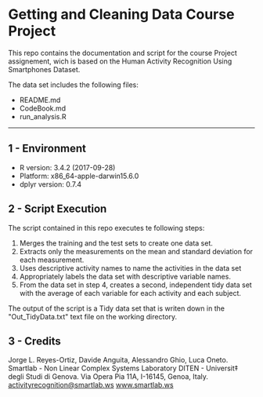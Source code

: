 # Getting and Cleaning Data Course Project

This repo contains the documentation and script for the course Project assignement, wich is based on the Human Activity Recognition Using Smartphones Dataset.

The data set includes the following files:

* README.md
* CodeBook.md
* run_analysis.R

***

## 1 - Environment

* R version: 3.4.2 (2017-09-28)
* Platform: x86_64-apple-darwin15.6.0
* dplyr version: 0.7.4

## 2 - Script Execution

The script contained in this repo executes te following steps:

1. Merges the training and the test sets to create one data set.
2. Extracts only the measurements on the mean and standard deviation for each measurement.
3. Uses descriptive activity names to name the activities in the data set
4. Appropriately labels the data set with descriptive variable names.
5. From the data set in step 4, creates a second, independent tidy data set with the average of each variable for each activity and each subject.

The output of the script is a Tidy data set that is writen down in the "Out_TidyData.txt" text file on the working directory.

## 3 - Credits

Jorge L. Reyes-Ortiz, Davide Anguita, Alessandro Ghio, Luca Oneto.
Smartlab - Non Linear Complex Systems Laboratory
DITEN - Universit‡ degli Studi di Genova.
Via Opera Pia 11A, I-16145, Genoa, Italy.
activityrecognition@smartlab.ws
www.smartlab.ws
